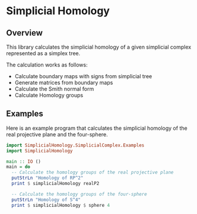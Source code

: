 # Simplicial Homology

## Overview

This library calculates the simplicial homology of a given simplicial complex represented as a simplex tree.

The calculation works as follows:
- Calculate boundary maps with signs from simplicial tree
- Generate matrices from boundary maps
- Calculate the Smith normal form
- Calculate Homology groups

## Examples

Here is an example program that calculates the simplicial homology of the real projective plane and the four-sphere.

```haskell
import SimplicialHomology.SimplicialComplex.Examples
import SimplicialHomology

main :: IO ()
main = do
  -- Calculate the homology groups of the real projective plane
  putStrLn "Homology of RP^2"
  print $ simplicialHomology realP2

  -- Calculate the homology groups of the four-sphere
  putStrLn "Homology of S^4"
  print $ simplicialHomology $ sphere 4
```
